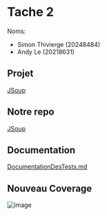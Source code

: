 # Tache 2
Noms:
* Simon Thivierge (20248484)
* Andy Le (20218631)
## Projet
[JSoup](https://github.com/haskaalo/jsoup)
## Notre repo
[JSoup](https://github.com/YellowKappa/jsoup/tree/master)
## Documentation
[DocumentationDesTests.md](https://github.com/YellowKappa/jsoup/blob/master/DocumentationDesTests.md)
## Nouveau Coverage
![image](https://github.com/user-attachments/assets/9e6ebd87-44d6-464f-ad61-e402ddee5846)
